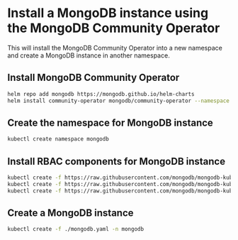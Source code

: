 # Install a MongoDB instance using the MongoDB Community Operator
This will install the MongoDB Community Operator into a new namespace and create a MongoDB instance in another namespace.

## Install MongoDB Community Operator
```bash
helm repo add mongodb https://mongodb.github.io/helm-charts
helm install community-operator mongodb/community-operator --namespace mongodb-operator --create-namespace --set operator.watchNamespace="*"
```

## Create the namespace for MongoDB instance
```bash
kubectl create namespace mongodb
```

## Install RBAC components for MongoDB instance
```bash
kubectl create -f https://raw.githubusercontent.com/mongodb/mongodb-kubernetes-operator/master/config/rbac/service_account_database.yaml -n mongodb
kubectl create -f https://raw.githubusercontent.com/mongodb/mongodb-kubernetes-operator/master/config/rbac/role_database.yaml -n mongodb
kubectl create -f https://raw.githubusercontent.com/mongodb/mongodb-kubernetes-operator/master/config/rbac/role_binding_database.yaml -n mongodb
```

## Create a MongoDB instance
```bash
kubectl create -f ./mongodb.yaml -n mongodb
```
